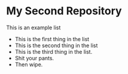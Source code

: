 # My Second Repository

This is an example list
* This is the first thing in the list
* This is the second thing in the list
* This is the third thing in the list.
* Shit your pants.
* Then wipe.